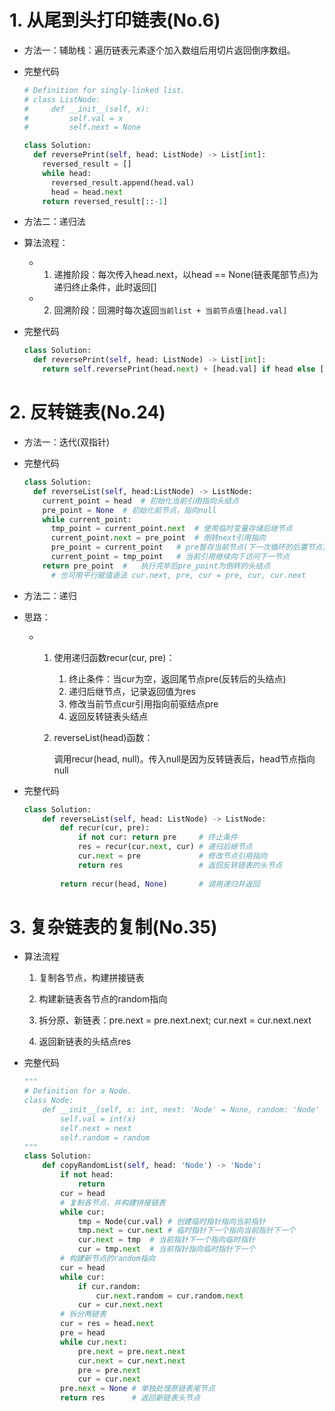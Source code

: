 # 1. 从尾到头打印链表(No.6)

- 方法一：辅助栈：遍历链表元素逐个加入数组后用切片返回倒序数组。

- 完整代码

  ```python
  # Definition for singly-linked list.
  # class ListNode:
  #     def __init__(self, x):
  #         self.val = x
  #         self.next = None
  
  class Solution:
    def reversePrint(self, head: ListNode) -> List[int]:
      reversed_result = []
      while head:
        reversed_result.append(head.val)
        head = head.next
      return reversed_result[::-1]
  ```

- 方法二：递归法

- 算法流程：

  - 1. 递推阶段：每次传入head.next，以head == None(链表尾部节点)为递归终止条件，此时返回[]
  - 2. 回溯阶段：回溯时每次返回`当前list + 当前节点值[head.val]`

- 完整代码

  ```python
  class Solution:
    def reversePrint(self, head: ListNode) -> List[int]:
      return self.reversePrint(head.next) + [head.val] if head else []
  ```

# 2. 反转链表(No.24)

- 方法一：迭代(双指针)

- 完整代码

  ```python
  class Solution:
    def reverseList(self, head:ListNode) -> ListNode:
      current_point = head	# 初始化当前引用指向头结点
      pre_point = None	# 初始化前节点，指向null
      while current_point:
        tmp_point = current_point.next	# 使用临时变量存储后继节点
        current_point.next = pre_point	# 倒转next引用指向
        pre_point = current_point	# pre暂存当前节点(下一次循环的后置节点)
        current_point = tmp_point	# 当前引用继续向下访问下一节点
      return pre_point	#	执行完毕后pre_point为倒转的头结点
    	# 也可用平行赋值语法 cur.next, pre, cur = pre, cur, cur.next
  ```

- 方法二：递归

- 思路：

  - 1. 使用递归函数recur(cur, pre)：

       1. 终止条件：当cur为空，返回尾节点pre(反转后的头结点)
       2. 递归后继节点，记录返回值为res
       3. 修改当前节点cur引用指向前驱结点pre
       4. 返回反转链表头结点

    2. reverseList(head)函数：

       调用recur(head, null)。传入null是因为反转链表后，head节点指向null

- 完整代码

  ```python
  class Solution:
      def reverseList(self, head: ListNode) -> ListNode:
          def recur(cur, pre):
              if not cur: return pre     # 终止条件
              res = recur(cur.next, cur) # 递归后继节点
              cur.next = pre             # 修改节点引用指向
              return res                 # 返回反转链表的头节点
          
          return recur(head, None)       # 调用递归并返回
  ```

  

# 3. 复杂链表的复制(No.35)

- 算法流程

  1. 复制各节点，构建拼接链表

  2. 构建新链表各节点的random指向
  3. 拆分原、新链表：pre.next = pre.next.next; cur.next = cur.next.next
  4. 返回新链表的头结点res

- 完整代码

  ```python
  """
  # Definition for a Node.
  class Node:
      def __init__(self, x: int, next: 'Node' = None, random: 'Node' = None):
          self.val = int(x)
          self.next = next
          self.random = random
  """
  class Solution:
      def copyRandomList(self, head: 'Node') -> 'Node':
          if not head:
              return
          cur = head
          # 复制各节点，并构建拼接链表
          while cur:
              tmp = Node(cur.val) # 创建临时指针指向当前指针
              tmp.next = cur.next # 临时指针下一个指向当前指针下一个
              cur.next = tmp  # 当前指针下一个指向临时指针
              cur = tmp.next  # 当前指针指向临时指针下一个
          # 构建新节点的random指向
          cur = head
          while cur:
              if cur.random:
                  cur.next.random = cur.random.next
              cur = cur.next.next
          # 拆分两链表
          cur = res = head.next
          pre = head
          while cur.next:
              pre.next = pre.next.next
              cur.next = cur.next.next
              pre = pre.next
              cur = cur.next
          pre.next = None # 单独处理原链表尾节点
          return res      # 返回新链表头节点
  ```

  